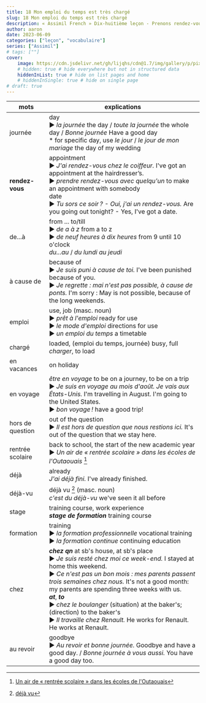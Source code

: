 ```yaml
---
title: 18 Mon emploi du temps est très chargé
slug: 18 Mon emploi du temps est très chargé
description: « Assimil French » Dix-huitième leçon - Prenons rendez-vous avec le banquier
author: aaron
date: 2023-06-09
categories: ["leçon", "vocabulaire"]
series: ["Assimil"]
# tags: [""]
cover: 
    image: https://cdn.jsdelivr.net/gh/lijqhs/cdn@1.7/img/gallery/p/pixabay-polynesia.jpg
    # hidden: true # hide everywhere but not in structured data
    hiddenInList: true # hide on list pages and home
    # hiddenInSingle: true # hide on single page
# draft: true
---
```



| mots | explications |
| ---- | ---- | 
| journée | day </br> ▶︎ *la journée* the day / *toute la journée* the whole day / *Bonne journée* Have a good day </br> * for specific day, use *le jour* / *le jour de mon mariage* the day of my wedding | 
| **rendez-vous** | appointment </br> ▶︎ *J'ai rendez-vous chez le coiffeur.* I've got an appointment at the hairdresser’s. </br> ▶︎ *prendre rendez-vous avec quelqu'un* to make an appointment with somebody </br> date </br> ▶︎ *Tu sors ce soir ? - Oui, j'ai un rendez-vous.* Are you going out tonight? - Yes, I've got a date. | 
| de...à | from ... to/till </br> ▶︎ *de a à z* from a to z </br> ▶︎ *de neuf heures à dix heures* from 9 until 10 o'clock </br> *du...au* / *du lundi au jeudi* | 
| à cause de | because of </br> ▶︎ *Je suis puni à cause de toi.* I've been punished because of you. </br> ▶︎ *Je regrette : mai n'est pas possible, à cause de ponts.* I'm sorry : May is not possible, because of the long weekends. |  
| emploi | use, job (masc. noun) </br> ▶︎ *prêt à l'emploi* ready for use </br> ▶︎ *le mode d'emploi* directions for use </br> ▶︎ *un emploi du temps* a timetable | 
| chargé | loaded, (emploi du temps, journée) busy, full </br> *charger*, to load | 
| en vacances | on holiday | 
| en voyage | *être en voyage* to be on a journey, to be on a trip </br> ▶︎ *Je suis en voyage au mois d'août. Je vais aux États-Unis.* I'm travelling in August. I'm going to the United States. </br> ▶︎ *bon voyage !* have a good trip! | 
| hors de question | out of the question </br> ▶︎ *Il est hors de question que nous restions ici.* It's out of the question that we stay here. |
| rentrée scolaire | back to school, the start of the new academic year </br> ▶︎ *Un air de « rentrée scolaire » dans les écoles de l'Outaouais* [^1] | 
| déjà | already </br> *J'ai déjà fini.* I've already finished. | 
| déjà-vu | déjà vu [^2] (masc. noun) </br> *c'est du déjà-vu* we've seen it all before | 
| stage | training course, work experience </br> ***stage de formation*** training course | 
| formation | training </br> ▶︎ *la formation professionnelle* vocational training </br> ▶︎ *la formation continue* continuing education | 
| chez | ***chez qn*** at sb's house, at sb's place </br> ▶︎ *Je suis resté chez moi ce week-end.* I stayed at home this weekend. </br> ▶︎ *Ce n'est pas un bon mois : mes parents passent trois semaines chez nous.* It's not a good month: my parents are spending three weeks with us. </br> ***at***, ***to*** </br> ▶︎ *chez le boulanger* (situation) at the baker's; (direction) to the baker's </br> ▶︎ *Il travaille chez Renault.* He works for Renault. He works at Renault. | 
| au revoir | goodbye </br> ▶︎ *Au revoir et bonne journée.* Goodbye and have a good day. / *Bonne journée à vous aussi.* You have a good day too. | 

[^1]: [Un air de « rentrée scolaire » dans les écoles de l'Outaouais](https://ici.radio-canada.ca/info/videos/1-8875186/un-air-rentree-scolaire-dans-ecoles-outaouais)
[^2]: [déjà vu](https://www.merriam-webster.com/dictionary/d%C3%A9j%C3%A0%20vu)